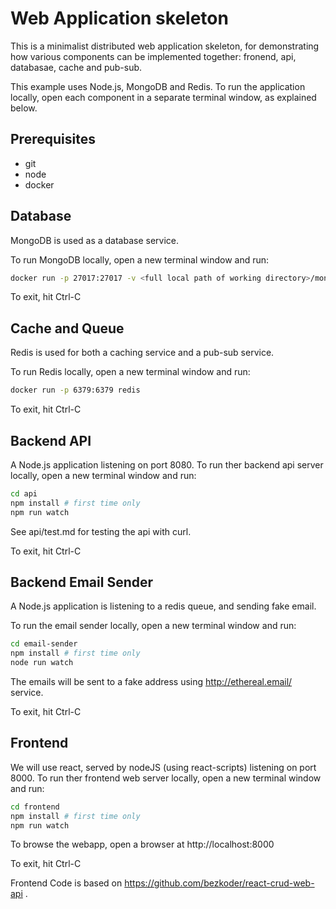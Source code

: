 # Web Application skeleton

This is a minimalist distributed web application skeleton, for demonstrating how various components can be implemented together: fronend, api, databasae, cache and pub-sub. 

This example uses Node.js, MongoDB and Redis. To run the application locally, open each component in a separate terminal window, as explained below.

## Prerequisites

* git
* node
* docker

## Database

MongoDB is used as a database service. 

To run MongoDB locally, open a new terminal window and run: 
```bash
docker run -p 27017:27017 -v <full local path of working directory>/mongodb-data:/data/db mongo
```
To exit, hit Ctrl-C

## Cache and Queue

Redis is used for both a caching service and a pub-sub service. 

To run Redis locally, open a new terminal window and run: 
```bash
docker run -p 6379:6379 redis 
```
To exit, hit Ctrl-C

## Backend API

A Node.js application listening on port 8080.
To run ther backend api server locally, open a new terminal window and run: 
```bash
cd api
npm install # first time only
npm run watch 
```

See api/test.md for testing the api with curl.

To exit, hit Ctrl-C

## Backend Email Sender

A Node.js application is listening to a redis queue, and sending fake email.

To run the email sender locally, open a new terminal window and run: 
```bash
cd email-sender
npm install # first time only
node run watch
```
The emails will be sent to a fake address using http://ethereal.email/ service. 

To exit, hit Ctrl-C


## Frontend

We will use react, served by nodeJS (using react-scripts) listening on port 8000.
To run ther frontend web server locally, open a new terminal window and run: 
```bash
cd frontend
npm install # first time only
npm run watch 
```
To browse the webapp, open a browser at http://localhost:8000

To exit, hit Ctrl-C

Frontend Code is based on https://github.com/bezkoder/react-crud-web-api .

